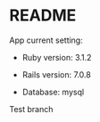 # README

App current setting:

* Ruby version: 3.1.2

* Rails version: 7.0.8

* Database: mysql

Test branch
